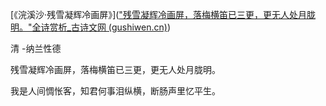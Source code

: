 [《浣溪沙·残雪凝辉冷画屏》](["残雪凝辉冷画屏，落梅横笛已三更，更无人处月胧明。"全诗赏析_古诗文网 (gushiwen.cn)](https://so.gushiwen.cn/mingju/juv_f0f830100890.aspx))

清 -纳兰性德

残雪凝辉冷画屏，落梅横笛已三更，更无人处月胧明。

我是人间惆怅客，知君何事泪纵横，断肠声里忆平生。